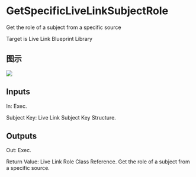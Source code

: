 # GetSpecificLiveLinkSubjectRole

Get the role of a subject from a specific source

Target is Live Link Blueprint Library

## 图示

![]($-20221218-19451856.png)

## Inputs

In: Exec.

Subject Key: Live Link Subject Key Structure.  

## Outputs

Out: Exec.

Return Value: Live Link Role Class Reference. Get the role of a subject from a specific source.

